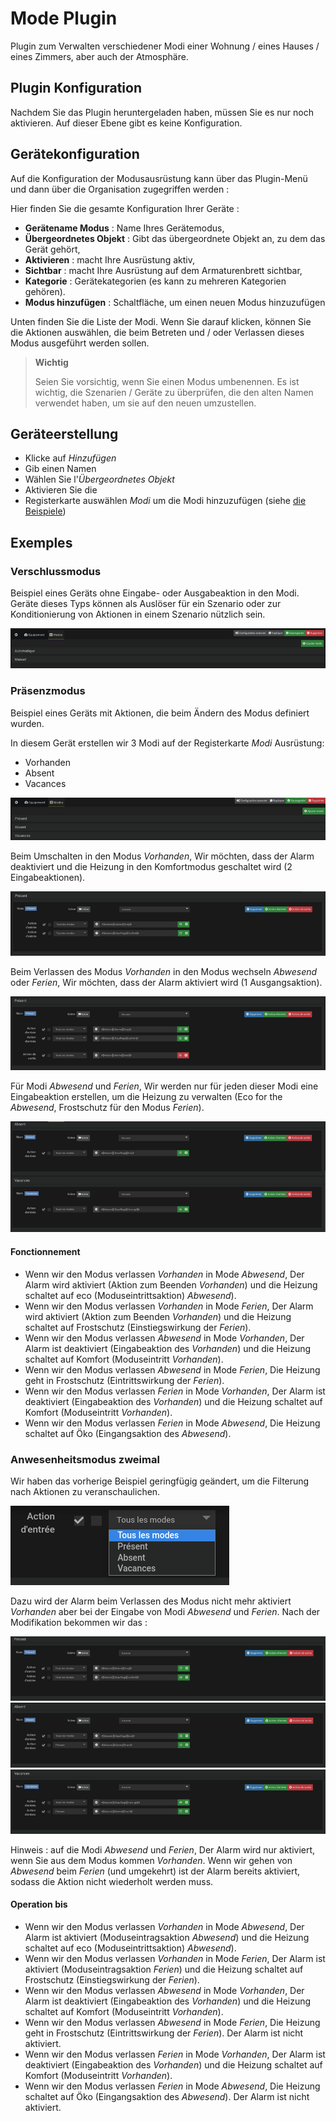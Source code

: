 # Mode Plugin

Plugin zum Verwalten verschiedener Modi einer Wohnung / eines Hauses / eines Zimmers, aber auch der Atmosphäre.

## Plugin Konfiguration

Nachdem Sie das Plugin heruntergeladen haben, müssen Sie es nur noch aktivieren. Auf dieser Ebene gibt es keine Konfiguration.

## Gerätekonfiguration

Auf die Konfiguration der Modusausrüstung kann über das Plugin-Menü und dann über die Organisation zugegriffen werden :

Hier finden Sie die gesamte Konfiguration Ihrer Geräte :

- **Gerätename Modus** : Name Ihres Gerätemodus,
- **Übergeordnetes Objekt** : Gibt das übergeordnete Objekt an, zu dem das Gerät gehört,
- **Aktivieren** : macht Ihre Ausrüstung aktiv,
- **Sichtbar** : macht Ihre Ausrüstung auf dem Armaturenbrett sichtbar,
- **Kategorie** : Gerätekategorien (es kann zu mehreren Kategorien gehören).
- **Modus hinzufügen** : Schaltfläche, um einen neuen Modus hinzuzufügen

Unten finden Sie die Liste der Modi. Wenn Sie darauf klicken, können Sie die Aktionen auswählen, die beim Betreten und / oder Verlassen dieses Modus ausgeführt werden sollen.

>**Wichtig**
>
>Seien Sie vorsichtig, wenn Sie einen Modus umbenennen. Es ist wichtig, die Szenarien / Geräte zu überprüfen, die den alten Namen verwendet haben, um sie auf den neuen umzustellen.

## Geräteerstellung

- Klicke auf *Hinzufügen*
- Gib einen Namen
- Wählen Sie l'*Übergeordnetes Objekt*
- Aktivieren Sie die
- Registerkarte auswählen *Modi* um die Modi hinzuzufügen (siehe [die Beispiele](#exemples))

## Exemples

### Verschlussmodus

Beispiel eines Geräts ohne Eingabe- oder Ausgabeaktion in den Modi. Geräte dieses Typs können als Auslöser für ein Szenario oder zur Konditionierung von Aktionen in einem Szenario nützlich sein.

![Mode volet](../images/mode_volet.png)

### Präsenzmodus

Beispiel eines Geräts mit Aktionen, die beim Ändern des Modus definiert wurden.

In diesem Gerät erstellen wir 3 Modi auf der Registerkarte *Modi* Ausrüstung:

- Vorhanden
- Absent
- Vacances

![Mode présence](../images/mode_presence_mode.png)

Beim Umschalten in den Modus *Vorhanden*, Wir möchten, dass der Alarm deaktiviert und die Heizung in den Komfortmodus geschaltet wird (2 Eingabeaktionen).

![Mode présence action entrée](../images/mode_presence_entree.png)

Beim Verlassen des Modus *Vorhanden* in den Modus wechseln *Abwesend* oder *Ferien*, Wir möchten, dass der Alarm aktiviert wird (1 Ausgangsaktion).

![Mode présence action sortie](../images/mode_presence_sortie.png)

Für Modi *Abwesend* und *Ferien*, Wir werden nur für jeden dieser Modi eine Eingabeaktion erstellen, um die Heizung zu verwalten (Eco for the *Abwesend*, Frostschutz für den Modus *Ferien*).

![Mode absent vacances](../images/mode_presence_absent_vacances.png)

#### Fonctionnement

- Wenn wir den Modus verlassen *Vorhanden* in Mode *Abwesend*, Der Alarm wird aktiviert (Aktion zum Beenden *Vorhanden*) und die Heizung schaltet auf eco (Moduseintrittsaktion) *Abwesend*).  
- Wenn wir den Modus verlassen *Vorhanden* in Mode *Ferien*, Der Alarm wird aktiviert (Aktion zum Beenden *Vorhanden*) und die Heizung schaltet auf Frostschutz (Einstiegswirkung der *Ferien*).
- Wenn wir den Modus verlassen *Abwesend* in Mode *Vorhanden*, Der Alarm ist deaktiviert (Eingabeaktion des *Vorhanden*) und die Heizung schaltet auf Komfort (Moduseintritt *Vorhanden*).
- Wenn wir den Modus verlassen *Abwesend* in Mode *Ferien*, Die Heizung geht in Frostschutz (Eintrittswirkung der *Ferien*).
- Wenn wir den Modus verlassen *Ferien* in Mode *Vorhanden*, Der Alarm ist deaktiviert (Eingabeaktion des *Vorhanden*) und die Heizung schaltet auf Komfort (Moduseintritt *Vorhanden*).
- Wenn wir den Modus verlassen *Ferien* in Mode *Abwesend*, Die Heizung schaltet auf Öko (Eingangsaktion des *Abwesend*).

### Anwesenheitsmodus zweimal

Wir haben das vorherige Beispiel geringfügig geändert, um die Filterung nach Aktionen zu veranschaulichen.

![Filtre](../images/mode_presence_filtre.png)

Dazu wird der Alarm beim Verlassen des Modus nicht mehr aktiviert *Vorhanden* aber bei der Eingabe von Modi *Abwesend* und *Ferien*. Nach der Modifikation bekommen wir das :

![Vorhanden](../images/mode_presence_bis_present.png)
![Abwesend](../images/mode_presence_bis_absent.png)
![Ferien](../images/mode_presence_bis_vacances.png)

Hinweis : auf die Modi *Abwesend* und *Ferien*, Der Alarm wird nur aktiviert, wenn Sie aus dem Modus kommen *Vorhanden*. Wenn wir gehen von *Abwesend* beim *Ferien* (und umgekehrt) ist der Alarm bereits aktiviert, sodass die Aktion nicht wiederholt werden muss.

#### Operation bis

- Wenn wir den Modus verlassen *Vorhanden* in Mode *Abwesend*, Der Alarm ist aktiviert (Moduseintragsaktion *Abwesend*) und die Heizung schaltet auf eco (Moduseintrittsaktion) *Abwesend*).  
- Wenn wir den Modus verlassen *Vorhanden* in Mode *Ferien*, Der Alarm ist aktiviert (Moduseintragsaktion *Ferien*) und die Heizung schaltet auf Frostschutz (Einstiegswirkung der *Ferien*).
- Wenn wir den Modus verlassen *Abwesend* in Mode *Vorhanden*, Der Alarm ist deaktiviert (Eingabeaktion des *Vorhanden*) und die Heizung schaltet auf Komfort (Moduseintritt *Vorhanden*).
- Wenn wir den Modus verlassen *Abwesend* in Mode *Ferien*, Die Heizung geht in Frostschutz (Eintrittswirkung der *Ferien*). Der Alarm ist nicht aktiviert.
- Wenn wir den Modus verlassen *Ferien* in Mode *Vorhanden*, Der Alarm ist deaktiviert (Eingabeaktion des *Vorhanden*) und die Heizung schaltet auf Komfort (Moduseintritt *Vorhanden*).
- Wenn wir den Modus verlassen *Ferien* in Mode *Abwesend*, Die Heizung schaltet auf Öko (Eingangsaktion des *Abwesend*).  Der Alarm ist nicht aktiviert.
